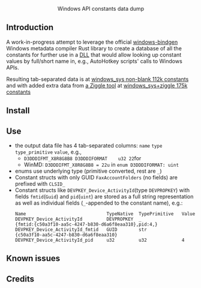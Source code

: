 <p align="center">
Windows API constants data dump
<br>
</p>

<p align="center">  
</p>


## Introduction
A work-in-progress attempt to leverage the official [windows-bindgen](https://crates.io/crates/windows-bindgen) Windows metadata compiler Rust library to create a database of all the constants for further use in a [DLL](https://github.com/eugenesvk/winAPIconst/) that would allow looking up constant values by full/short name in, e.g., AutoHotkey scripts' calls to Windows APIs.

Resulting tab-separated data is at [windows_sys non-blank 112k constants](../../raw/data/data/winConst_Valid_112k.txt.rar) and with added extra data from [a Ziggle tool](https://www.autohotkey.com/boards/viewtopic.php?f=83&t=99581) at [windows_sys+ziggle 175k constants](../../raw/data/data/winConst_Valid_ziggle_175k.rar)

## Install

## Use

- the output data file has 4 tab-separated columns: `name` `type` `type_primitive` `value`, e.g.,
  - `D3DDDIFMT_X8R8G8B8	D3DDDIFORMAT	u32	22`for
  - WinMD: `D3DDDIFMT_X8R8G8B8 = 22u` in `enum D3DDDIFORMAT: uint`
- enums use underlying type (primitive converted, rest are `_`)
- Constant structs with only GUID `FaxAccountFolders` (no fields) are prefixed with `CLSID_`
- Constant structs like `DEVPKEY_Device_ActivityId`(type `DEVPROPKEY`) with fields `fmtid`(`Guid`) and `pid`(`uint`) are stored as a full string representation as well as individual fields (`_`-appended to the constant name), e.g.:
  ```
  Name                           	TypeNative	TypePrimitive	Value
  DEVPKEY_Device_ActivityId      	DEVPROPKEY	_            	{fmtid:{c50a3f10-aa5c-4247-b830-d6a6f8eaa310},pid:4,}
  DEVPKEY_Device_ActivityId_fmtid	GUID      	str          	{c50a3f10-aa5c-4247-b830-d6a6f8eaa310}
  DEVPKEY_Device_ActivityId_pid  	u32       	u32          	4
  ```

## Known issues

## Credits
